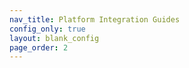 ```yaml
---
nav_title: Platform Integration Guides
config_only: true
layout: blank_config
page_order: 2
---
```

